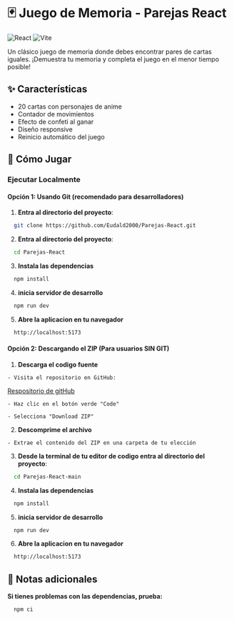 # 🃏 Juego de Memoria - Parejas React

![React](https://img.shields.io/badge/React-19.1-blue?style=for-the-badge)
![Vite](https://img.shields.io/badge/Vite-6.3.5-9C6AFE?style=for-the-badge)

Un clásico juego de memoria donde debes encontrar pares de cartas iguales. ¡Demuestra tu memoria y completa el juego en el menor tiempo posible!

## ✨ Características

- 20 cartas con personajes de anime
- Contador de movimientos
- Efecto de confeti al ganar
- Diseño responsive
- Reinicio automático del juego

## 🚀 Cómo Jugar

### Ejecutar Localmente

#### **Opción 1: Usando Git** (recomendado para desarrolladores)

1. **Entra al directorio del proyecto**:

  ```bash
    git clone https://github.com/Eudald2000/Parejas-React.git
  ```

2. **Entra al directorio del proyecto**:

  ```bash
    cd Parejas-React
  ```

3. **Instala las dependencias**
  ```bash
    npm install
  ```

4. **inicia servidor de desarrollo**
  ```bash
    npm run dev
  ```

5. **Abre la aplicacion en tu navegador**
  ```bash
    http://localhost:5173
  ```

#### **Opción 2: Descargando el ZIP** (Para usuarios SIN GIT)
  
  1. **Descarga el codigo fuente**

    - Visita el repositorio en GitHub: 
  [Respositorio de gitHub](https://github.com/Eudald2000/Parejas-React) 
  
    - Haz clic en el botón verde "Code"

    - Selecciona "Download ZIP"

  2. **Descomprime el archivo**

    - Extrae el contenido del ZIP en una carpeta de tu elección

  3. **Desde la terminal de tu editor de codigo entra al directorio del proyecto**:

  ```bash
    cd Parejas-React-main
  ```

  4. **Instala las dependencias**
  ```bash
    npm install
  ```

  5. **inicia servidor de desarrollo**
  ```bash
    npm run dev
  ```

  6. **Abre la aplicacion en tu navegador**
  ```bash
    http://localhost:5173
  ```

## 📝 Notas adicionales

  **Si tienes problemas con las dependencias, prueba:**
  ```bash
    npm ci
  ```